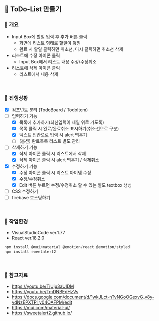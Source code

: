 ## 📑 ToDo-List 만들기

### 💜 개요
+ Input Box에 할일 입력 후 추가 버튼 클릭
  + 화면에 리스트 형태로 할일이 쌓임
  + 완료 시 할일 클릭하면 취소선, 다시 클릭하면 취소선 삭제
+ 리스트에 수정 아이콘 클릭
  + Input Box에서 리스트 내용 수정/수정취소
+ 리스트에 삭제 아이콘 클릭
  + 리스트에서 내용 삭제
<br />

### 💜 진행상황
+ [x] 컴포넌트 분리 (TodoBoard / TodoItem)
+ [ ] 입력하기 기능
  + [x] 목록에 추가하기(최신입력이 제일 위로 가도록)
  + [x] 목록 클릭 시 완료/완료취소 표시하기(취소선으로 구분)
  + [x] 텍스트 빈칸으로 입력 시 alert 띄우기
  + [ ] (옵션) 완료목록 리스트 별도 관리
+ [ ] 삭제하기 기능
  + [x] 삭제 아이콘 클릭 시 리스트에서 삭제
  + [x] 삭제 아이콘 클릭 시 alert 띄우기 / 삭제취소
+ [x] 수정하기 기능
  + [x] 수정 아이콘 클릭 시 리스트 아이템 수정
  + [x] 수정/수정취소
  + [x] Edit 버튼 누르면 수정/수정취소 할 수 있는 별도 textbox 생성
+ [ ] CSS 수정하기
+ [ ] firebase 호스팅하기
<br />

### 💜 작업환경
+ VisualStudioCode ver.1.77
+ React ver.18.2.0
```javascript
npm install @mui/material @emotion/react @emotion/styled
npm install sweetalert2
```
<br />

### 💜 참고자료
+ https://youtu.be/TjUju3aUIDM
+ https://youtu.be/TmDNBEdHzVs
+ https://docs.google.com/document/d/1wkJLct-nTvNGoOGexvG_v8y-vdNzEPXTPi_y04OAFPM/edit
+ https://mui.com/material-ui/
+ https://sweetalert2.github.io/
